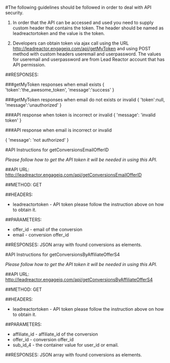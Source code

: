 #The following guidelines should be followed in order to deal with API security.

1. In order that the API can be accessed and used you need to supply custom header that contains the token. The header should be named as leadreactortoken and the value is the token.

2. Developers can obtain token via ajax call using the URL http://leadreactor.engageiq.com/api/getMyToken and using POST method with custom headers useremail and userpassword. The values for useremail and userpassword are from Lead Reactor account that has API permission.

##RESPONSES:

###getMyToken responses when email exists
    {
        'token':'the_awesome_token',
        'message':'success'
    }

###getMyToken responses when email do not exists or invalid
    {
        'token':null,
        'message':'unauthorized'
    }

###API response when token is incorrect or invalid
    {
        'message': 'invalid token'
    }

###API response when email is incorrect or invalid</p>
    {
        'message': 'not authorized'
    }



#API Instructions for getConversionsEmailOfferID

_Please follow how to get the API token it will be needed in using this API._

##API URL:
http://leadreactor.engageiq.com/api/getConversionsEmailOfferID

##METHOD:
GET

##HEADERS:
* leadreactortoken - API token please follow the instruction above on how to obtain it.

##PARAMETERS:
* offer_id - email of the conversion
* email - conversion offer_id

##RESPONSES:
JSON array with found conversions as elements.


#API Instructions for getConversionsByAffiliateOfferS4

_Please follow how to get the API token it will be needed in using this API._

##API URL:
http://leadreactor.engageiq.com/api/getConversionsByAffiliateOfferS4

##METHOD:
GET

##HEADERS:
* leadreactortoken - API token please follow the instruction above on how to obtain it.

##PARAMETERS:
* affiliate_id - affiliate_id of the conversion
* offer_id - conversion offer_id
* sub_id_4 - the container value for user_id or email.

##RESPONSES:
JSON array with found conversions as elements.